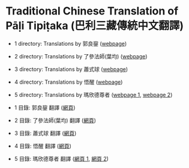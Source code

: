 # Traditional Chinese Translation of Pāḷi Tipiṭaka (巴利三藏傳統中文翻譯)

* 1 directory: Translations by 郭良鋆 (<a href="http://blog.yam.com/benji/article/34665984">webpage</a>)
* 2 directory: Translations by 了參法師(葉均) (<a href="http://myweb.ncku.edu.tw/~lsn46/Tipitaka/Sutta/Khuddaka/Dhammapada/ven-l-z-all.htm">webpage</a>)
* 3 directory: Translations by 蕭式球 (<a href="http://www.chilin.edu.hk/edu/report_section.asp?section_id=5">webpage</a>)
* 4 directory: Translations by 悟醒 (<a href="http://www.online-dhamma.net/dhammarain/canon/cy-1-Khuddakapaatha-Dhammapada-Udaana-Itivuttaka.pdf">webpage</a>)
* 5 directory: Translations by 瑪欣德尊者 (<a href="http://www.taiwandipa.org.tw/images/k/k473-0.zip">webpage 1</a>, <a href="http://www.taiwandipa.org.tw/images/k/k485-0.zip">webpage 2</a>)

* 1 目錄: 郭良鋆 翻譯 (<a href="http://blog.yam.com/benji/article/34665984">網頁</a>)
* 2 目錄: 了參法師(葉均) 翻譯 (<a href="http://myweb.ncku.edu.tw/~lsn46/Tipitaka/Sutta/Khuddaka/Dhammapada/ven-l-z-all.htm">網頁</a>)
* 3 目錄: 蕭式球 翻譯 (<a href="http://www.chilin.edu.hk/edu/report_section.asp?section_id=5">網頁</a>)
* 4 目錄: 悟醒 翻譯 (<a href="http://www.online-dhamma.net/dhammarain/canon/cy-1-Khuddakapaatha-Dhammapada-Udaana-Itivuttaka.pdf">網頁</a>)
* 5 目錄: 瑪欣德尊者 翻譯 (<a href="http://www.taiwandipa.org.tw/images/k/k473-0.zip">網頁 1</a>, <a href="http://www.taiwandipa.org.tw/images/k/k485-0.zip">網頁 2</a>)
